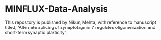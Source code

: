 # MINFLUX-Data-Analysis
This repository is published by Nikunj Mehta, with reference to manuscript titled, 'Alternate splicing of synaptotagmin 7 regulates oligomerization and short-term synaptic plasticity'.
